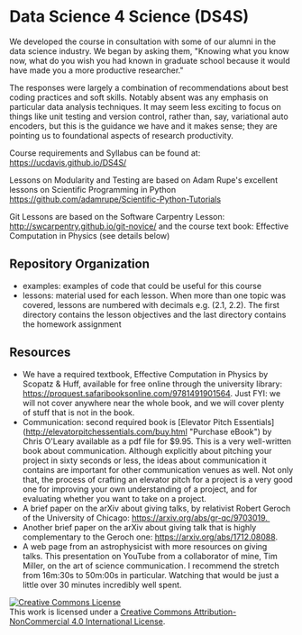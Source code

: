 # Data Science 4 Science (DS4S)

We developed the course in consultation with some of our alumni in the data science industry. We began by asking them, "Knowing what you know now, what do you wish you had known in graduate school because it would have made you a more productive researcher."

The responses were largely a combination of recommendations about best coding practices and soft skills. Notably absent was any emphasis on particular data analysis techniques. It may seem less exciting to focus on things like unit testing and version control, rather than, say, variational auto encoders, but this is the guidance we have and it makes sense; they are pointing us to foundational aspects of research productivity. 

Course requirements and Syllabus can be found at: https://ucdavis.github.io/DS4S/

Lessons on Modularity and Testing are based on Adam Rupe's excellent lessons on Scientific Programming in Python https://github.com/adamrupe/Scientific-Python-Tutorials

Git Lessons are based on the Software Carpentry Lesson: http://swcarpentry.github.io/git-novice/ and the course text book: Effective Computation in Physics (see details below)

## Repository Organization
* examples: examples of code that could be useful for this course
* lessons: material used for each lesson. When more than one topic was covered, lessons are numbered with decimals e.g. (2.1, 2.2). The first directory contains the lesson objectives and the last directory contains the homework assignment



## Resources
* We have a required textbook, Effective Computation in Physics by Scopatz & Huff, available for free online through the university library: https://proquest.safaribooksonline.com/9781491901564. Just FYI: we will not cover anywhere near the whole book, and we will cover plenty of stuff that is not in the book.
* Communication: second required book is [Elevator Pitch Essentials] (http://elevatorpitchessentials.com/buy.html "Purchase eBook") by Chris O'Leary available as a pdf file for $9.95. This is a very well-written book about communication. Although explicitly about pitching your project in sixty seconds or less, the ideas about communication it contains are important for other communication venues as well. Not only that, the process of crafting an elevator pitch for a project is a very good one for improving your own understanding of a project, and for evaluating whether you want to take on a project.
* A brief paper on the arXiv about giving talks, by relativist Robert Geroch of the University of Chicago: https://arxiv.org/abs/gr-qc/9703019. 
* Another brief paper on the arXiv about giving talk that is highly complementary to the Geroch one: https://arxiv.org/abs/1712.08088.
* A web page from an astrophysicist with more resources on giving talks. This presentation on YouTube from a collaborator of mine, Tim Miller, on the art of science communication. I recommend the stretch from 16m:30s to 50m:00s in particular. Watching that would be just a little over 30 minutes incredibly well spent. 

<a rel="license" href="http://creativecommons.org/licenses/by-nc/4.0/"><img alt="Creative Commons License" style="border-width:0" src="https://i.creativecommons.org/l/by-nc/4.0/88x31.png" /></a><br />This work is licensed under a <a rel="license" href="http://creativecommons.org/licenses/by-nc/4.0/">Creative Commons Attribution-NonCommercial 4.0 International License</a>.